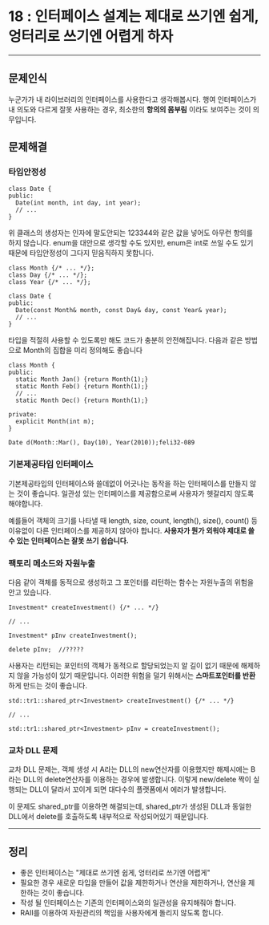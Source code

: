 # 18 : 인터페이스 설계는 제대로 쓰기엔 쉽게, 엉터리로 쓰기엔 어렵게 하자

---
## 문제인식
누군가가 내 라이브러리의 인터페이스를 사용한다고 생각해봅시다.
행여 인터페이스가 내 의도와 다르게 잘못 사용하는 경우, 최소한의 **항의의 몸부림** 이라도 보여주는 것이 의무입니다.

## 문제해결
### 타입안정성
```
class Date {
public:
  Date(int month, int day, int year);
  // ...
}
```

위 클래스의 생성자는 인자에 말도안되는 123344와 같은 값을 넣어도 아무런 항의를 하지 않습니다.
enum을 대안으로 생각할 수도 있지만, enum은 int로 쓰일 수도 있기 때문에 타입안정성이 그다지 믿음직하지 못합니다.


```
class Month {/* ... */};
class Day {/* ... */};
class Year {/* ... */};

class Date {
public:
  Date(const Month& month, const Day& day, const Year& year);
  // ...
}
```

타입을 적절히 사용할 수 있도록만 해도 코드가 충분히 안전해집니다.
다음과 같은 방법으로 Month의 집합을 미리 정의해도 좋습니다

```
class Month {
public:
  static Month Jan() {return Month(1);}
  static Month Feb() {return Month(1);}
  // ...
  static Month Dec() {return Month(1);}

private:
  explicit Month(int m);
}

Date d(Month::Mar(), Day(10), Year(2010));feli32-089
```

### 기본제공타입 인터페이스
기본제공타입의 인터페이스와 쓸데없이 어긋나는 동작을 하는 인터페이스를 만들지 않는 것이 좋습니다.
일관성 있는 인터페이스를 제공함으로써 사용자가 헷갈리지 않도록 해야합니다.<br>

예를들어 객체의 크기를 나타낼 때 length, size, count, length(), size(), count() 등 이유없이 다른 인터페이스를 제공하지 않아야 합니다.
**사용자가 뭔가 외워야 제대로 쓸 수 있는 인터페이스는 잘못 쓰기 쉽습니다.**

### 팩토리 메소드와 자원누출
다음 같이 객체를 동적으로 생성하고 그 포인터를 리턴하는 함수는 자원누출의 위험을 안고 있습니다.

```
Investment* createInvestment() {/* ... */}

// ...

Investment* pInv createInvestment();

delete pInv;  //?????
```

사용자는 리턴되는 포인터의 객체가 동적으로 할당되었는지 알 길이 없기 때문에 해제하지 않을 가능성이 있기 때문입니다.
이러한 위험을 덜기 위해서는 **스마트포인터를 반환** 하게 만드는 것이 좋습니다.

```
std::tr1::shared_ptr<Investment> createInvestment() {/* ... */}

// ...

std::tr1::shared_ptr<Investment> pInv = createInvestment();
```

### 교차 DLL 문제
교차 DLL 문제는, 객체 생성 시 A라는 DLL의 new연산자를 이용했지만 해제시에는 B라는 DLL의 delete연산자를 이용하는 경우에 발생합니다.
이렇게 new/delete 짝이 실행되는 DLL이 달라서 꼬이게 되면 대다수의 플랫폼에서 에러가 발생합니다.<br>

이 문제도 shared_ptr를 이용하면 해결되는데, shared_ptr가 생성된 DLL과 동일한 DLL에서 delete를 호출하도록 내부적으로 작성되어있기 때문입니다.


---
## 정리
- 좋은 인터페이스는 "제대로 쓰기엔 쉽게, 엉터리로 쓰기엔 어렵게"
- 필요한 경우 새로운 타입을 만들어 값을 제한하거나 연산을 제한하거나, 연산을 제한하는 것이 좋습니다.
- 작성 될 인터페이스는 기존의 인터페이스와의 일관성을 유지해줘야 합니다.
- RAII를 이용하여 자원관리의 책임을 사용자에게 돌리지 않도록 합니다.
